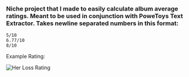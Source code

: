 ### Niche project that I made to easily calculate album average ratings. Meant to be used in conjunction with PoweToys Text Extractor. Takes newline separated numbers in this format:

```
5/10
6.77/10
8/10
```

Example Rating:

<img src="https://i.darkvypr.com/Her-Loss.png" alt="Her Loss Rating" />
